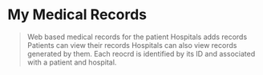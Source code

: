 # My Medical Records
> Web based medical records for the patient
> Hospitals adds records
> Patients can view their records
> Hospitals can also view records generated by them.
> Each reocrd is identified by its ID and associated with a patient and hospital.
